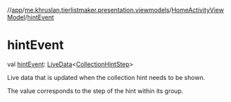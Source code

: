 //[app](../../../index.md)/[me.khruslan.tierlistmaker.presentation.viewmodels](../index.md)/[HomeActivityViewModel](index.md)/[hintEvent](hint-event.md)

# hintEvent

val [hintEvent](hint-event.md): [LiveData](https://developer.android.com/reference/kotlin/androidx/lifecycle/LiveData.html)&lt;[CollectionHintStep](../../me.khruslan.tierlistmaker.presentation.utils.hints.collection/-collection-hint-step/index.md)&gt;

Live data that is updated when the collection hint needs to be shown.

The value corresponds to the step of the hint within its group.
